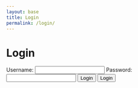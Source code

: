 ```yaml
---
layout: base
title: Login
permalink: /login/
--- 
```

<html>
<head>
    <title>Login</title>
</head>
<body>
    <h1>Login</h1>
    <div class="container">
        <form id='loginForm'>
            <label for="uid">Username:</label>
            <input type="text" id="uid" name="uid" required>        
            <label for="password">Password:</label>
            <input type="password" id="password" name="password" required>      
            <input type="submit" value="Login">
            <button>Login</button>
            <a href="{{site.baseurl}}/__"></a>
        </form>
    </div>
    <script>
        document.getElementById('loginForm').addEventListener('submit', function(event)
            event.preventDefault(); // Prevent form submission
            const uid = document.getElementById('uid').value;
            const password = document.getElementById('password').value;
            const loginData = {
                uid: uid,
                password: password
            };
            const apiUrl = "http://127.0.0.1:8086/api/users/"
            function fetchUsers() {
		        fetch(apiUrl, authOptions)
			        .then((response) => response.json())
			        .then((response) => users = response);
            fetch({
                method: 'POST',
                headers: {
                    'Content-Type': 'application/json'
                },
                body: JSON.stringify(loginData)
            })
            .then(response => {
                if (response.ok) {
                    if(response.status === 401)
                        window.location.href = "{{site.baseurl}}/401.html"
                    } else if (response.status === 403) {
                        window.location.href = "{{site.baseurl}}/403.html";
                    } else if (response.status === 404) {
                       window.location.href = "{{site.baseurl}}/404.html";
                    } else {
                        const errorMsg = "Login failed: " + response.status;
                        console.log(errorMsg);
                    }
                    return;
                }
                winsow.location.href = "{{site.baseurl}}/data/database";
            })
            .then(data => {
               const token = data.token;
               const loggedInUserName = data.data.user.name;
               const loggedInUserId = data.data.user.id;
               console.log(loggedInUserName);
               console.log(data.token);
               localStorage.setItem('loggedInUserName', loggedInUserName);
               localStorage.setItem('loggedInUserId', loggedInUserId);
                document.getElementById('userDisplayName').textContent = `Welcome, ${loggedInUserName}!`;
                document.getElementById('loginForm').style.display = 'none';
                const userIDFromLocalStorage = localStorage.getItem('loggedInUserId');
                console.log(userIDFromLocalStorage);
                document.getElementById('updateButton').style.display = 'block';
            })
            .catch(error => {
                console.error('Error:', error.message);
                alert(error.message);
            });
            document.getElementById('updateButton').addEventListener('click', function() {
                window.location.href = '/tri2/update/';
            });
        });
    </script>
</body>
</html>